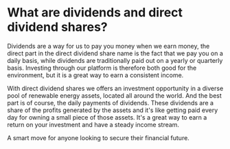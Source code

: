 # What are dividends and direct dividend shares?

Dividends are a way for us to pay you money when we earn money, the direct part in the direct dividend share name is the fact that we pay you on a daily basis, while dividends are traditionally paid out on a yearly or quarterly basis. Investing through our platform is therefore both good for the environment, but it is a great way to earn a consistent income. 

With direct dividend shares we offers an investment opportunity in a diverse pool of renewable energy assets, located all around the world. And the best part is of course, the daily payments of dividends. These dividends are a share of the profits generated by the assets and it's like getting paid every day for owning a small piece of those assets. It's a great way to earn a return on your investment and have a steady income stream. 

A smart move for anyone looking to secure their financial future.